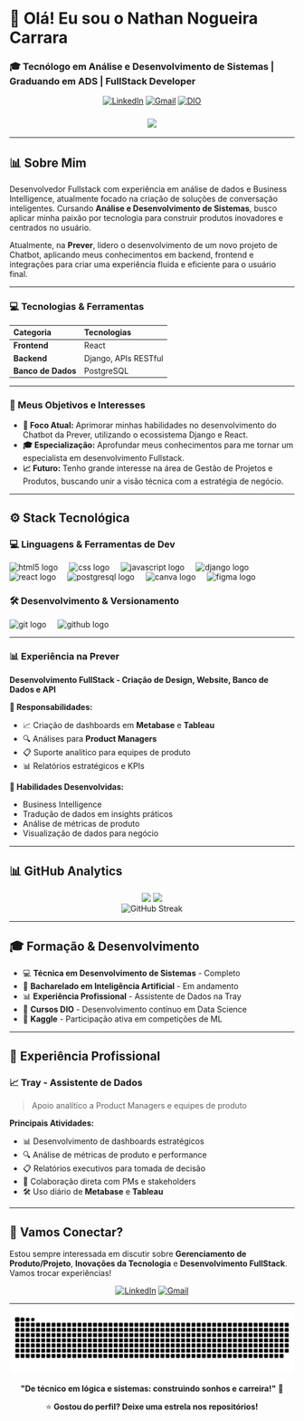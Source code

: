 # 👋 Olá! Eu sou o Nathan Nogueira Carrara
### 🎓 Tecnólogo em Análise e Desenvolvimento de Sistemas | Graduando em ADS | FullStack Developer

<div align="center">
  
[![LinkedIn](https://img.shields.io/badge/-LinkedIn-%230077B5?style=for-the-badge&logo=linkedin&logoColor=white)](https://www.linkedin.com/in/nathan-nogueira-carrara)
[![Gmail](https://img.shields.io/badge/-Gmail-%23EA4335?style=for-the-badge&logo=gmail&logoColor=white)](mailto:nathancarraranogueira@gmail.com)
[![DIO](https://img.shields.io/badge/-DIO%20Profile-8A2BE2?style=for-the-badge)](https://web.dio.me/users/nathancarraranogueira)

###

<div align="center">
  <img src="https://visitor-badge.laobi.icu/badge?page_id=Neitolas.Neitolas&left_color=darkgray&right_color=crimson"  />
</div>

</div>

---

## 📊 Sobre Mim

Desenvolvedor Fullstack com experiência em análise de dados e Business Intelligence, atualmente focado na criação de soluções de conversação inteligentes. Cursando **Análise e Desenvolvimento de Sistemas**, busco aplicar minha paixão por tecnologia para construir produtos inovadores e centrados no usuário.

Atualmente, na **Prever**, lidero o desenvolvimento de um novo projeto de Chatbot, aplicando meus conhecimentos em backend, frontend e integrações para criar uma experiência fluida e eficiente para o usuário final.

---

### 💻 Tecnologias & Ferramentas

| Categoria | Tecnologias |
| :--- | :--- |
| **Frontend** | React |
| **Backend** | Django, APIs RESTful |
| **Banco de Dados** | PostgreSQL |

---

### 🌱 Meus Objetivos e Interesses

- **🚀 Foco Atual:** Aprimorar minhas habilidades no desenvolvimento do Chatbot da Prever, utilizando o ecossistema Django e React.
- **🎓 Especialização:** Aprofundar meus conhecimentos para me tornar um especialista em desenvolvimento Fullstack.
- **📈 Futuro:** Tenho grande interesse na área de Gestão de Projetos e Produtos, buscando unir a visão técnica com a estratégia de negócio.
  
---

## ⚙️ Stack Tecnológica

### 💻 **Linguagens & Ferramentas de Dev**
<div align="left">
  <img src="https://cdn.jsdelivr.net/gh/devicons/devicon/icons/html5/html5-original.svg" height="40" alt="html5 logo"  />
  <img width="12" />
  <img src="https://cdn.jsdelivr.net/gh/devicons/devicon/icons/css3/css3-original.svg" height="40" alt="css logo"  />
  <img width="12" />
  <img src="https://cdn.jsdelivr.net/gh/devicons/devicon/icons/javascript/javascript-original.svg" height="40" alt="javascript logo"  />
  <img width="12" />
  <img src="https://cdn.jsdelivr.net/gh/devicons/devicon/icons/django/django-plain.svg" height="40" alt="django logo"  />
  <img width="12" />
  <img src="https://cdn.jsdelivr.net/gh/devicons/devicon/icons/react/react-original.svg" height="40" alt="react logo"  />
  <img width="12" />
  <img src="https://cdn.jsdelivr.net/gh/devicons/devicon/icons/postgresql/postgresql-original.svg" height="40" alt="postgresql logo"  />
  <img width="12" />
  <img src="https://cdn.jsdelivr.net/gh/devicons/devicon/icons/canva/canva-original.svg" height="40" alt="canva logo"  />
  <img width="12" />
  <img src="https://cdn.jsdelivr.net/gh/devicons/devicon/icons/figma/figma-original.svg" height="40" alt="figma logo"  />
</div

---

### 🛠️ **Desenvolvimento & Versionamento**
<div align="left">
  <img src="https://cdn.jsdelivr.net/gh/devicons/devicon/icons/git/git-original.svg" height="40" alt="git logo"  />
  <img width="12" />
  <img src="https://cdn.jsdelivr.net/gh/devicons/devicon/icons/github/github-original.svg" height="40" alt="github logo"  />
</div>

---

</td>
<td width="50%">

### 📊 Experiência na Prever
**Desenvolvimento FullStack - Criação de Design, Website, Banco de Dados e API**

**🎯 Responsabilidades:**
- 📈 Criação de dashboards em **Metabase** e **Tableau**
- 🔍 Análises para **Product Managers**
- 📋 Suporte analítico para equipes de produto
- 📊 Relatórios estratégicos e KPIs

**💼 Habilidades Desenvolvidas:**
- Business Intelligence
- Tradução de dados em insights práticos
- Análise de métricas de produto
- Visualização de dados para negócio

</td>
</tr>
</table>

---

## 📊 GitHub Analytics

<div align="center">
<img height="180em" src="https://github-readme-stats.vercel.app/api?username=kobdias&show_icons=true&theme=dark&title_color=12d456&text_color=12d456&icon_color=12d456&hide_border=true&locale=pt-br&include_all_commits=true&count_private=true"/>
<img height="180em" src="https://github-readme-stats.vercel.app/api/top-langs/?username=kobdias&layout=compact&theme=dark&title_color=12d456&text_color=12d456&hide_border=true&locale=pt-br&hide=html,css,php,java&langs_count=6"/>
</div>

<div align="center">
<img src="https://github-readme-streak-stats.herokuapp.com/?user=kobdias&theme=dark&hide_border=true&stroke=12d456&ring=12d456&fire=12d456&currStreakNum=12d456&sideNums=12d456&currStreakLabel=12d456&sideLabels=12d456&dates=12d456" alt="GitHub Streak"/>
</div>

---

## 🎓 Formação & Desenvolvimento

- 💻 **Técnica em Desenvolvimento de Sistemas** - Completo
- 🤖 **Bacharelado em Inteligência Artificial** - Em andamento
- 📊 **Experiência Profissional** - Assistente de Dados na Tray
- 📜 **Cursos DIO** - Desenvolvimento contínuo em Data Science
- 🏅 **Kaggle** - Participação ativa em competições de ML

---

## 💼 Experiência Profissional

### 📈 **Tray - Assistente de Dados**
> Apoio analítico a Product Managers e equipes de produto

**Principais Atividades:**
- 📊 Desenvolvimento de dashboards estratégicos
- 🔍 Análise de métricas de produto e performance
- 📋 Relatórios executivos para tomada de decisão
- 🤝 Colaboração direta com PMs e stakeholders
- 🛠️ Uso diário de **Metabase** e **Tableau**

---

## 🤝 Vamos Conectar?

Estou sempre interessada em discutir sobre **Gerenciamento de Produto/Projeto**, **Inovações da Tecnologia** e **Desenvolvimento FullStack**. Vamos trocar experiências!

<div align="center">

[![LinkedIn](https://img.shields.io/badge/LinkedIn-Vamos%20conversar!-blue?style=for-the-badge&logo=linkedin)](https://www.linkedin.com/in/nathan-nogueira-carrara)
[![Gmail](https://img.shields.io/badge/Gmail-Envie%20um%20email-red?style=for-the-badge&logo=gmail)](mailto:nathancarraranogueira@gmail.com)

</div>

---

<div align="center">
<img src="https://raw.githubusercontent.com/platane/snk/output/github-contribution-grid-snake-dark.svg" alt="Snake animation" />
</div>

<div align="center">
  
**"De técnico em lógica e sistemas: construindo sonhos e carreira!"** 🚀

⭐ **Gostou do perfil? Deixe uma estrela nos repositórios!**

</div>
